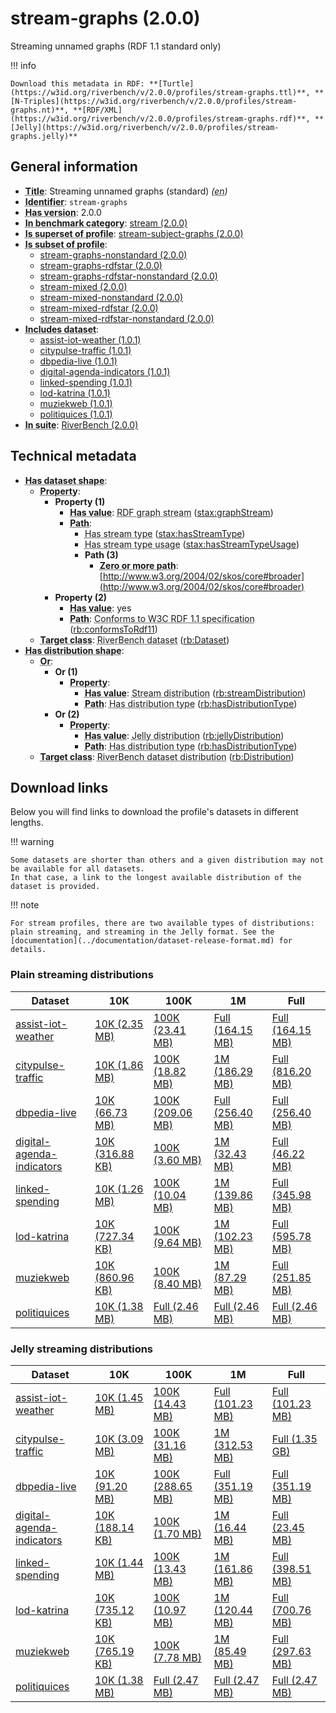 # stream-graphs (2.0.0)

Streaming unnamed graphs (RDF 1.1 standard only)

!!! info

    Download this metadata in RDF: **[Turtle](https://w3id.org/riverbench/v/2.0.0/profiles/stream-graphs.ttl)**, **[N-Triples](https://w3id.org/riverbench/v/2.0.0/profiles/stream-graphs.nt)**, **[RDF/XML](https://w3id.org/riverbench/v/2.0.0/profiles/stream-graphs.rdf)**, **[Jelly](https://w3id.org/riverbench/v/2.0.0/profiles/stream-graphs.jelly)**



## General information

- **<abbr title="A name given to the resource.">Title</abbr>**: Streaming unnamed graphs (standard) _(<abbr title="English">en</abbr>)_
- **<abbr title="An unambiguous reference to the resource within a given context.">Identifier</abbr>**: `stream-graphs`
- **<abbr title="Version tag of an artifact">Has version</abbr>**: 2.0.0
- **<abbr title="Indicates that the subject (either a task or a profile) is in benchmark category. This property is functional (each task/profile must be in exactly one benchmark category).">In benchmark category</abbr>**: [stream (2.0.0)](https://w3id.org/riverbench/v/2.0.0/categories/stream)
- **<abbr title="Indicates that this profile contains all datasets of the other profile">Is superset of profile</abbr>**: [stream-subject-graphs (2.0.0)](https://w3id.org/riverbench/v/2.0.0/profiles/stream-subject-graphs)
- **<abbr title="Indicates that this profile's datasets are all in the other profile">Is subset of profile</abbr>**: 
    - [stream-graphs-nonstandard (2.0.0)](https://w3id.org/riverbench/v/2.0.0/profiles/stream-graphs-nonstandard)
    - [stream-graphs-rdfstar (2.0.0)](https://w3id.org/riverbench/v/2.0.0/profiles/stream-graphs-rdfstar)
    - [stream-graphs-rdfstar-nonstandard (2.0.0)](https://w3id.org/riverbench/v/2.0.0/profiles/stream-graphs-rdfstar-nonstandard)
    - [stream-mixed (2.0.0)](https://w3id.org/riverbench/v/2.0.0/profiles/stream-mixed)
    - [stream-mixed-nonstandard (2.0.0)](https://w3id.org/riverbench/v/2.0.0/profiles/stream-mixed-nonstandard)
    - [stream-mixed-rdfstar (2.0.0)](https://w3id.org/riverbench/v/2.0.0/profiles/stream-mixed-rdfstar)
    - [stream-mixed-rdfstar-nonstandard (2.0.0)](https://w3id.org/riverbench/v/2.0.0/profiles/stream-mixed-rdfstar-nonstandard)
- **<abbr title="Indicates which datasets are included in the profile">Includes dataset</abbr>**: 
    - [assist-iot-weather (1.0.1)](https://w3id.org/riverbench/datasets/assist-iot-weather/1.0.1)
    - [citypulse-traffic (1.0.1)](https://w3id.org/riverbench/datasets/citypulse-traffic/1.0.1)
    - [dbpedia-live (1.0.1)](https://w3id.org/riverbench/datasets/dbpedia-live/1.0.1)
    - [digital-agenda-indicators (1.0.1)](https://w3id.org/riverbench/datasets/digital-agenda-indicators/1.0.1)
    - [linked-spending (1.0.1)](https://w3id.org/riverbench/datasets/linked-spending/1.0.1)
    - [lod-katrina (1.0.1)](https://w3id.org/riverbench/datasets/lod-katrina/1.0.1)
    - [muziekweb (1.0.1)](https://w3id.org/riverbench/datasets/muziekweb/1.0.1)
    - [politiquices (1.0.1)](https://w3id.org/riverbench/datasets/politiquices/1.0.1)
- **<abbr title="Indicates the benchmark suite to which a dataset or profile belongs">In suite</abbr>**: [RiverBench (2.0.0)](https://w3id.org/riverbench/v/2.0.0)

## Technical metadata

- **<abbr title="Specifies the SHACL shape of distributions that are allowed in a given benchmark profile.">Has dataset shape</abbr>**: 
    - **<abbr title="Links a shape to its property shapes.">Property</abbr>**:     
        - **Property (1)**    
            - **<abbr title="Specifies a value that must be among the value nodes.">Has value</abbr>**: <abbr title="An RDF graph stream is a grouped RDF stream whose elements are unnamed (default) RDF graphs.">RDF graph stream</abbr> ([stax:graphStream](https://w3id.org/stax/ontology#graphStream))
            - **<abbr title="Specifies the property path of a property shape.">Path</abbr>**:     
                - <abbr title="For an RDF stream type usage, this property indicates which stream type is used.">Has stream type</abbr> ([stax:hasStreamType](https://w3id.org/stax/ontology#hasStreamType))
                - <abbr title="Inverse of stax:isUsageOf – indicates that the subject is related to a usage of an RDF stream type.  The subject for this property can be for example a published stream on the Web (e.g., vocals:RDFStream) or a scientific publication that discusses a usage of an RDF stream type.">Has stream type usage</abbr> ([stax:hasStreamTypeUsage](https://w3id.org/stax/ontology#hasStreamTypeUsage))
                - **Path (3)**    
                    - **<abbr title="The (single) value of this property represents a path that is matched zero or more times.">Zero or more path</abbr>**: [http://www.w3.org/2004/02/skos/core#broader](http://www.w3.org/2004/02/skos/core#broader)
        - **Property (2)**    
            - **<abbr title="Specifies a value that must be among the value nodes.">Has value</abbr>**: yes
            - **<abbr title="Specifies the property path of a property shape.">Path</abbr>**: <abbr title="Whether the dataset is RDF 1.1-compliant, i.e., does not use any non-standard features, like generalized triples.">Conforms to W3C RDF 1.1 specification</abbr> ([rb:conformsToRdf11](https://w3id.org/riverbench/schema/metadata#conformsToRdf11))
    - **<abbr title="Links a shape to a class, indicating that all instances of the class must conform to the shape.">Target class</abbr>**: <abbr title="A dataset in the RiverBench benchmark suite">RiverBench dataset</abbr> ([rb:Dataset](https://w3id.org/riverbench/schema/metadata#Dataset))
- **<abbr title="Specifies the SHACL shape of distributions that are allowed in a given benchmark profile.">Has distribution shape</abbr>**: 
    - **<abbr title="Specifies a list of shapes so that the value nodes must conform to at least one of the shapes.">Or</abbr>**:     
        - **Or (1)**    
            - **<abbr title="Links a shape to its property shapes.">Property</abbr>**:     
                - **<abbr title="Specifies a value that must be among the value nodes.">Has value</abbr>**: <abbr title="The dataset is distributed as a stream of RDF datasets or RDF graphs (grouped RDF stream in RDF-STaX).">Stream distribution</abbr> ([rb:streamDistribution](https://w3id.org/riverbench/schema/metadata#streamDistribution))
                - **<abbr title="Specifies the property path of a property shape.">Path</abbr>**: <abbr title="Indicates the type of RiverBench dataset distribution">Has distribution type</abbr> ([rb:hasDistributionType](https://w3id.org/riverbench/schema/metadata#hasDistributionType))
        - **Or (2)**    
            - **<abbr title="Links a shape to its property shapes.">Property</abbr>**:     
                - **<abbr title="Specifies a value that must be among the value nodes.">Has value</abbr>**: <abbr title="A streaming distribution in the Jelly binary format.">Jelly distribution</abbr> ([rb:jellyDistribution](https://w3id.org/riverbench/schema/metadata#jellyDistribution))
                - **<abbr title="Specifies the property path of a property shape.">Path</abbr>**: <abbr title="Indicates the type of RiverBench dataset distribution">Has distribution type</abbr> ([rb:hasDistributionType](https://w3id.org/riverbench/schema/metadata#hasDistributionType))
    - **<abbr title="Links a shape to a class, indicating that all instances of the class must conform to the shape.">Target class</abbr>**: <abbr title="A distribution of a dataset in the RiverBench benchmark suite.">RiverBench dataset distribution</abbr> ([rb:Distribution](https://w3id.org/riverbench/schema/metadata#Distribution))


## Download links

Below you will find links to download the profile's datasets in different lengths.

!!! warning

    Some datasets are shorter than others and a given distribution may not be available for all datasets.
    In that case, a link to the longest available distribution of the dataset is provided.

!!! note

    For stream profiles, there are two available types of distributions: plain streaming, and streaming in the Jelly format. See the [documentation](../documentation/dataset-release-format.md) for details.

### Plain streaming distributions

Dataset | 10K | 100K | 1M | Full
--- | --- | --- | --- | ---
[assist-iot-weather](https://w3id.org/riverbench/datasets/assist-iot-weather/1.0.1) | [10K (2.35 MB)](https://w3id.org/riverbench/datasets/assist-iot-weather/1.0.1/files/stream_10K.tar.gz) | [100K (23.41 MB)](https://w3id.org/riverbench/datasets/assist-iot-weather/1.0.1/files/stream_100K.tar.gz) | [Full (164.15 MB)](https://w3id.org/riverbench/datasets/assist-iot-weather/1.0.1/files/stream_full.tar.gz) | [Full (164.15 MB)](https://w3id.org/riverbench/datasets/assist-iot-weather/1.0.1/files/stream_full.tar.gz)
[citypulse-traffic](https://w3id.org/riverbench/datasets/citypulse-traffic/1.0.1) | [10K (1.86 MB)](https://w3id.org/riverbench/datasets/citypulse-traffic/1.0.1/files/stream_10K.tar.gz) | [100K (18.82 MB)](https://w3id.org/riverbench/datasets/citypulse-traffic/1.0.1/files/stream_100K.tar.gz) | [1M (186.29 MB)](https://w3id.org/riverbench/datasets/citypulse-traffic/1.0.1/files/stream_1M.tar.gz) | [Full (816.20 MB)](https://w3id.org/riverbench/datasets/citypulse-traffic/1.0.1/files/stream_full.tar.gz)
[dbpedia-live](https://w3id.org/riverbench/datasets/dbpedia-live/1.0.1) | [10K (66.73 MB)](https://w3id.org/riverbench/datasets/dbpedia-live/1.0.1/files/stream_10K.tar.gz) | [100K (209.06 MB)](https://w3id.org/riverbench/datasets/dbpedia-live/1.0.1/files/stream_100K.tar.gz) | [Full (256.40 MB)](https://w3id.org/riverbench/datasets/dbpedia-live/1.0.1/files/stream_full.tar.gz) | [Full (256.40 MB)](https://w3id.org/riverbench/datasets/dbpedia-live/1.0.1/files/stream_full.tar.gz)
[digital-agenda-indicators](https://w3id.org/riverbench/datasets/digital-agenda-indicators/1.0.1) | [10K (316.88 KB)](https://w3id.org/riverbench/datasets/digital-agenda-indicators/1.0.1/files/stream_10K.tar.gz) | [100K (3.60 MB)](https://w3id.org/riverbench/datasets/digital-agenda-indicators/1.0.1/files/stream_100K.tar.gz) | [1M (32.43 MB)](https://w3id.org/riverbench/datasets/digital-agenda-indicators/1.0.1/files/stream_1M.tar.gz) | [Full (46.22 MB)](https://w3id.org/riverbench/datasets/digital-agenda-indicators/1.0.1/files/stream_full.tar.gz)
[linked-spending](https://w3id.org/riverbench/datasets/linked-spending/1.0.1) | [10K (1.26 MB)](https://w3id.org/riverbench/datasets/linked-spending/1.0.1/files/stream_10K.tar.gz) | [100K (10.04 MB)](https://w3id.org/riverbench/datasets/linked-spending/1.0.1/files/stream_100K.tar.gz) | [1M (139.86 MB)](https://w3id.org/riverbench/datasets/linked-spending/1.0.1/files/stream_1M.tar.gz) | [Full (345.98 MB)](https://w3id.org/riverbench/datasets/linked-spending/1.0.1/files/stream_full.tar.gz)
[lod-katrina](https://w3id.org/riverbench/datasets/lod-katrina/1.0.1) | [10K (727.34 KB)](https://w3id.org/riverbench/datasets/lod-katrina/1.0.1/files/stream_10K.tar.gz) | [100K (9.64 MB)](https://w3id.org/riverbench/datasets/lod-katrina/1.0.1/files/stream_100K.tar.gz) | [1M (102.23 MB)](https://w3id.org/riverbench/datasets/lod-katrina/1.0.1/files/stream_1M.tar.gz) | [Full (595.78 MB)](https://w3id.org/riverbench/datasets/lod-katrina/1.0.1/files/stream_full.tar.gz)
[muziekweb](https://w3id.org/riverbench/datasets/muziekweb/1.0.1) | [10K (860.96 KB)](https://w3id.org/riverbench/datasets/muziekweb/1.0.1/files/stream_10K.tar.gz) | [100K (8.40 MB)](https://w3id.org/riverbench/datasets/muziekweb/1.0.1/files/stream_100K.tar.gz) | [1M (87.29 MB)](https://w3id.org/riverbench/datasets/muziekweb/1.0.1/files/stream_1M.tar.gz) | [Full (251.85 MB)](https://w3id.org/riverbench/datasets/muziekweb/1.0.1/files/stream_full.tar.gz)
[politiquices](https://w3id.org/riverbench/datasets/politiquices/1.0.1) | [10K (1.38 MB)](https://w3id.org/riverbench/datasets/politiquices/1.0.1/files/stream_10K.tar.gz) | [Full (2.46 MB)](https://w3id.org/riverbench/datasets/politiquices/1.0.1/files/stream_full.tar.gz) | [Full (2.46 MB)](https://w3id.org/riverbench/datasets/politiquices/1.0.1/files/stream_full.tar.gz) | [Full (2.46 MB)](https://w3id.org/riverbench/datasets/politiquices/1.0.1/files/stream_full.tar.gz)

### Jelly streaming distributions

Dataset | 10K | 100K | 1M | Full
--- | --- | --- | --- | ---
[assist-iot-weather](https://w3id.org/riverbench/datasets/assist-iot-weather/1.0.1) | [10K (1.45 MB)](https://w3id.org/riverbench/datasets/assist-iot-weather/1.0.1/files/jelly_10K.jelly.gz) | [100K (14.43 MB)](https://w3id.org/riverbench/datasets/assist-iot-weather/1.0.1/files/jelly_100K.jelly.gz) | [Full (101.23 MB)](https://w3id.org/riverbench/datasets/assist-iot-weather/1.0.1/files/jelly_full.jelly.gz) | [Full (101.23 MB)](https://w3id.org/riverbench/datasets/assist-iot-weather/1.0.1/files/jelly_full.jelly.gz)
[citypulse-traffic](https://w3id.org/riverbench/datasets/citypulse-traffic/1.0.1) | [10K (3.09 MB)](https://w3id.org/riverbench/datasets/citypulse-traffic/1.0.1/files/jelly_10K.jelly.gz) | [100K (31.16 MB)](https://w3id.org/riverbench/datasets/citypulse-traffic/1.0.1/files/jelly_100K.jelly.gz) | [1M (312.53 MB)](https://w3id.org/riverbench/datasets/citypulse-traffic/1.0.1/files/jelly_1M.jelly.gz) | [Full (1.35 GB)](https://w3id.org/riverbench/datasets/citypulse-traffic/1.0.1/files/jelly_full.jelly.gz)
[dbpedia-live](https://w3id.org/riverbench/datasets/dbpedia-live/1.0.1) | [10K (91.20 MB)](https://w3id.org/riverbench/datasets/dbpedia-live/1.0.1/files/jelly_10K.jelly.gz) | [100K (288.65 MB)](https://w3id.org/riverbench/datasets/dbpedia-live/1.0.1/files/jelly_100K.jelly.gz) | [Full (351.19 MB)](https://w3id.org/riverbench/datasets/dbpedia-live/1.0.1/files/jelly_full.jelly.gz) | [Full (351.19 MB)](https://w3id.org/riverbench/datasets/dbpedia-live/1.0.1/files/jelly_full.jelly.gz)
[digital-agenda-indicators](https://w3id.org/riverbench/datasets/digital-agenda-indicators/1.0.1) | [10K (188.14 KB)](https://w3id.org/riverbench/datasets/digital-agenda-indicators/1.0.1/files/jelly_10K.jelly.gz) | [100K (1.70 MB)](https://w3id.org/riverbench/datasets/digital-agenda-indicators/1.0.1/files/jelly_100K.jelly.gz) | [1M (16.44 MB)](https://w3id.org/riverbench/datasets/digital-agenda-indicators/1.0.1/files/jelly_1M.jelly.gz) | [Full (23.45 MB)](https://w3id.org/riverbench/datasets/digital-agenda-indicators/1.0.1/files/jelly_full.jelly.gz)
[linked-spending](https://w3id.org/riverbench/datasets/linked-spending/1.0.1) | [10K (1.44 MB)](https://w3id.org/riverbench/datasets/linked-spending/1.0.1/files/jelly_10K.jelly.gz) | [100K (13.43 MB)](https://w3id.org/riverbench/datasets/linked-spending/1.0.1/files/jelly_100K.jelly.gz) | [1M (161.86 MB)](https://w3id.org/riverbench/datasets/linked-spending/1.0.1/files/jelly_1M.jelly.gz) | [Full (398.51 MB)](https://w3id.org/riverbench/datasets/linked-spending/1.0.1/files/jelly_full.jelly.gz)
[lod-katrina](https://w3id.org/riverbench/datasets/lod-katrina/1.0.1) | [10K (735.12 KB)](https://w3id.org/riverbench/datasets/lod-katrina/1.0.1/files/jelly_10K.jelly.gz) | [100K (10.97 MB)](https://w3id.org/riverbench/datasets/lod-katrina/1.0.1/files/jelly_100K.jelly.gz) | [1M (120.44 MB)](https://w3id.org/riverbench/datasets/lod-katrina/1.0.1/files/jelly_1M.jelly.gz) | [Full (700.76 MB)](https://w3id.org/riverbench/datasets/lod-katrina/1.0.1/files/jelly_full.jelly.gz)
[muziekweb](https://w3id.org/riverbench/datasets/muziekweb/1.0.1) | [10K (765.19 KB)](https://w3id.org/riverbench/datasets/muziekweb/1.0.1/files/jelly_10K.jelly.gz) | [100K (7.78 MB)](https://w3id.org/riverbench/datasets/muziekweb/1.0.1/files/jelly_100K.jelly.gz) | [1M (85.49 MB)](https://w3id.org/riverbench/datasets/muziekweb/1.0.1/files/jelly_1M.jelly.gz) | [Full (297.63 MB)](https://w3id.org/riverbench/datasets/muziekweb/1.0.1/files/jelly_full.jelly.gz)
[politiquices](https://w3id.org/riverbench/datasets/politiquices/1.0.1) | [10K (1.38 MB)](https://w3id.org/riverbench/datasets/politiquices/1.0.1/files/jelly_10K.jelly.gz) | [Full (2.47 MB)](https://w3id.org/riverbench/datasets/politiquices/1.0.1/files/jelly_full.jelly.gz) | [Full (2.47 MB)](https://w3id.org/riverbench/datasets/politiquices/1.0.1/files/jelly_full.jelly.gz) | [Full (2.47 MB)](https://w3id.org/riverbench/datasets/politiquices/1.0.1/files/jelly_full.jelly.gz)